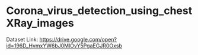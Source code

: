 # Corona_virus_detection_using_chestXRay_images

Dataset Link: https://drive.google.com/open?id=196D_HvmxYW6bJ0MlOvY5PgaEGJR0Oxsb
